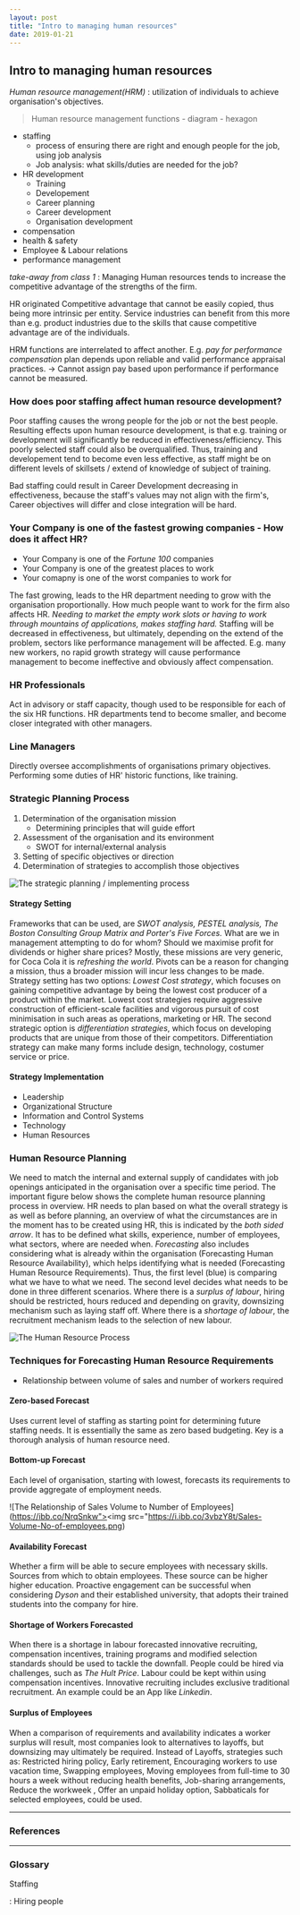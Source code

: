 ```yaml
---
layout: post
title: "Intro to managing human resources" 
date: 2019-01-21 
---
```


## Intro to managing human resources

*Human resource management(HRM)*
: utilization of individuals to achieve
organisation's objectives.

> Human resource management functions - diagram - hexagon

- staffing
    - process of ensuring there are right and enough people for the job, using
      job analysis
    - Job analysis: what skills/duties are needed for the job?
- HR development
    - Training
    - Developement
    - Career planning
    - Career development
    - Organisation development
- compensation
- health & safety
- Employee & Labour relations
- performance management

*take-away from class 1*
: Managing Human resources tends to increase the competitive advantage of the
strengths of the firm. 

HR originated Competitive advantage that cannot be easily copied, thus being
more intrinsic per entity. Service industries can benefit from this more than
e.g. product industries due to the skills that cause competitive advantage are
of the individuals.

HRM functions are interrelated to affect another. E.g. *pay for performance
compensation* plan depends upon reliable and valid performance appraisal
practices. -> Cannot assign pay based upon performance if performance cannot be
measured.

### How does poor staffing affect human resource development?

Poor staffing causes the wrong people for the job or not the best people.
Resulting effects upon human resource development, is that e.g. training or
development will significantly be reduced in effectiveness/efficiency. This
poorly selected staff could also be overqualified. Thus, training and
developement tend to become even less effective, as staff might be on different
levels of skillsets / extend of knowledge of subject of training. 

Bad staffing could result in Career Development decreasing in effectiveness,
because the staff's values may not align with the firm's, Career objectives will
differ and close integration will be hard.

### Your Company is one of the fastest growing companies - How does it affect HR?

- Your Company is one of the *Fortune 100* companies
- Your Company is one of the greatest places to work
- Your comapny is one of the worst companies to work for

The fast growing, leads to the HR department needing to grow with the
organisation proportionally. How much people want to work for the firm also
affects HR. *Needing to market the empty work slots or having to work through
mountains of applications, makes staffing hard.* Staffing will be decreased in
effectiveness, but ultimately, depending on the extend of the problem, sectors
like performance management will be affected. E.g. many new workers, no rapid
growth strategy will cause performance management to become ineffective and
obviously affect compensation.

### HR Professionals

Act in advisory or staff capacity, though used to be responsible for each of the
six HR functions. HR departments tend to become smaller, and become closer
integrated with other managers.

### Line Managers

Directly oversee accomplishments of organisations primary objectives.
Performing some duties of HR' historic functions, like training.

### Strategic Planning Process

1. Determination of the organisation mission
    - Determining principles that will guide effort
2. Assessment of the organisation and its environment
    - SWOT for internal/external analysis
3. Setting of specific objectives or direction
4. Determination of strategies to accomplish those objectives

![The strategic planning / implementing process](https://i.ibb.co/XYN0kYt/strategic-planning-implementing-process.png)

#### Strategy Setting

Frameworks that can be used, are *SWOT analysis, PESTEL analysis, The Boston
Consulting Group Matrix and Porter's Five Forces.* What are we in management
attempting to do for whom? Should we maximise profit for dividends or higher
share prices? Mostly, these missions are very generic, for Coca Cola it is
*refreshing the world*. Pivots can be a reason for changing a mission, thus a
broader mission will incur less changes to be made. Strategy setting has two
options: *Lowest Cost strategy*, which focuses on gaining competitive advantage
by being the lowest cost producer of a product within the market. Lowest cost
strategies require aggressive construction of efficient-scale facilities and
vigorous pursuit of cost minimisation in such areas as operations, marketing or
HR. The second strategic option is *differentiation strategies*, which focus on
developing products that are unique from those of their competitors.
Differentiation strategy can make many forms include design, technology,
costumer service or price.

#### Strategy Implementation 

- Leadership 
- Organizational Structure 
- Information and Control Systems 
- Technology 
- Human Resources 

### Human Resource Planning

We need to match the internal and external supply of candidates with job
openings anticipated in the organisation over a specific time period. The
important figure below shows the complete human resource planning process in
overview. HR needs to plan based on what the overall strategy is as well as
before planning, an overview of what the circumstances are in the moment has to
be created using HR, this is indicated by the *both sided arrow*. It has to be
defined what skills, experience, number of employees, what sectors, where are
needed when. *Forecasting* also includes considering what is already within the
organisation (Forecasting Human Resource Availability), which helps identifying
what is needed (Forecasting Human Resource Requirements). Thus, the first level
(blue) is comparing what we have to what we need. The second level decides what
needs to be done in three different scenarios. Where there is a *surplus of
labour*, hiring should be restricted, hours reduced and depending on gravity,
downsizing mechanism such as laying staff off. Where there is a *shortage of
labour*, the recruitment mechanism leads to the selection of new labour.

![The Human Resource Process](https://i.ibb.co/Q95jmsG/Human-Resource-Planning-Process.png)

### Techniques for Forecasting Human Resource Requirements 

- Relationship between volume of sales and number of workers required 

#### Zero-based Forecast

Uses current level of staffing as starting point for determining future staffing
needs. It is essentially the same as zero based budgeting. Key is a thorough
analysis of human resource need.

#### Bottom-up Forecast

Each level of organisation, starting with lowest, forecasts its requirements to
provide aggregate of employment needs. 

![The Relationship of Sales Volume to Number of Employees](https://ibb.co/NrqSnkw"><img src="https://i.ibb.co/3vbzY8t/Sales-Volume-No-of-employees.png)

#### Availability Forecast

Whether a firm will be able to secure employees with necessary skills. Sources
from which to obtain employees. These source can be higher higher education.
Proactive engagement can be successful when considering *Dyson* and their
established university, that adopts their trained students into the company for
hire.

#### Shortage of Workers Forecasted

When there is a shortage in labour forecasted innovative recruiting,
compensation incentives, training programs and modified selection standards
should be used to tackle the downfall. People could be hired via challenges,
such as *The Hult Price*. Labour could be kept within using compensation
incentives. Innovative recruiting includes exclusive traditional recruitment. An
example could be an App like *Linkedin*.

#### Surplus of Employees

When a comparison of requirements and availability indicates a worker surplus
will result, most companies look to alternatives to layoffs, but downsizing may
ultimately be required. Instead of Layoffs, strategies such as: Restricted
hiring policy, Early retirement, Encouraging workers to use vacation
time, Swapping employees, Moving employees from full-time to 30 hours a week
without reducing health benefits, Job-sharing arrangements, Reduce the workweek
, Offer an unpaid holiday option, Sabbaticals for selected employees, could be
used.

--------------------------------------------------------------------------------

### References

--------------------------------------------------------------------------------

### Glossary

Staffing

: Hiring people
